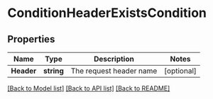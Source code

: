 # ConditionHeaderExistsCondition

## Properties

Name | Type | Description | Notes
------------ | ------------- | ------------- | -------------
**Header** | **string** | The request header name | [optional] 

[[Back to Model list]](../README.md#documentation-for-models) [[Back to API list]](../README.md#documentation-for-api-endpoints) [[Back to README]](../README.md)


